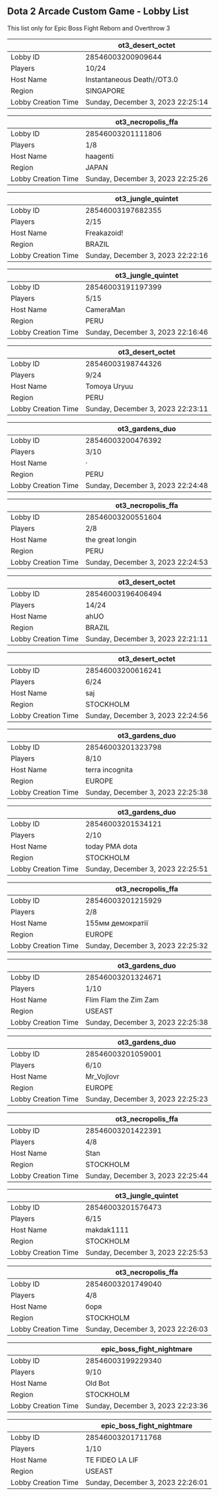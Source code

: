 ## Dota 2 Arcade Custom Game - Lobby List

This list only for Epic Boss Fight Reborn and Overthrow 3

|  | ot3_desert_octet |
| ------ | ------ |
| Lobby ID | 28546003200909644 |
| Players | 10/24 |
| Host Name | Instantaneous Death//OT3.0 |
| Region | SINGAPORE |
| Lobby Creation Time | Sunday, December 3, 2023 22:25:14 |


|  | ot3_necropolis_ffa |
| ------ | ------ |
| Lobby ID | 28546003201111806 |
| Players | 1/8 |
| Host Name | haagenti |
| Region | JAPAN |
| Lobby Creation Time | Sunday, December 3, 2023 22:25:26 |


|  | ot3_jungle_quintet |
| ------ | ------ |
| Lobby ID | 28546003197682355 |
| Players | 2/15 |
| Host Name | Freakazoid! |
| Region | BRAZIL |
| Lobby Creation Time | Sunday, December 3, 2023 22:22:16 |


|  | ot3_jungle_quintet |
| ------ | ------ |
| Lobby ID | 28546003191197399 |
| Players | 5/15 |
| Host Name | CameraMan |
| Region | PERU |
| Lobby Creation Time | Sunday, December 3, 2023 22:16:46 |


|  | ot3_desert_octet |
| ------ | ------ |
| Lobby ID | 28546003198744326 |
| Players | 9/24 |
| Host Name | Tomoya Uryuu |
| Region | PERU |
| Lobby Creation Time | Sunday, December 3, 2023 22:23:11 |


|  | ot3_gardens_duo |
| ------ | ------ |
| Lobby ID | 28546003200476392 |
| Players | 3/10 |
| Host Name | · |
| Region | PERU |
| Lobby Creation Time | Sunday, December 3, 2023 22:24:48 |


|  | ot3_necropolis_ffa |
| ------ | ------ |
| Lobby ID | 28546003200551604 |
| Players | 2/8 |
| Host Name | the great longin |
| Region | PERU |
| Lobby Creation Time | Sunday, December 3, 2023 22:24:53 |


|  | ot3_desert_octet |
| ------ | ------ |
| Lobby ID | 28546003196406494 |
| Players | 14/24 |
| Host Name | ahUO |
| Region | BRAZIL |
| Lobby Creation Time | Sunday, December 3, 2023 22:21:11 |


|  | ot3_desert_octet |
| ------ | ------ |
| Lobby ID | 28546003200616241 |
| Players | 6/24 |
| Host Name | saj |
| Region | STOCKHOLM |
| Lobby Creation Time | Sunday, December 3, 2023 22:24:56 |


|  | ot3_gardens_duo |
| ------ | ------ |
| Lobby ID | 28546003201323798 |
| Players | 8/10 |
| Host Name | terra incognita |
| Region | EUROPE |
| Lobby Creation Time | Sunday, December 3, 2023 22:25:38 |


|  | ot3_gardens_duo |
| ------ | ------ |
| Lobby ID | 28546003201534121 |
| Players | 2/10 |
| Host Name | today PMA dota |
| Region | STOCKHOLM |
| Lobby Creation Time | Sunday, December 3, 2023 22:25:51 |


|  | ot3_necropolis_ffa |
| ------ | ------ |
| Lobby ID | 28546003201215929 |
| Players | 2/8 |
| Host Name | 155мм демократії |
| Region | EUROPE |
| Lobby Creation Time | Sunday, December 3, 2023 22:25:32 |


|  | ot3_gardens_duo |
| ------ | ------ |
| Lobby ID | 28546003201324671 |
| Players | 1/10 |
| Host Name | Flim Flam the Zim Zam |
| Region | USEAST |
| Lobby Creation Time | Sunday, December 3, 2023 22:25:38 |


|  | ot3_gardens_duo |
| ------ | ------ |
| Lobby ID | 28546003201059001 |
| Players | 6/10 |
| Host Name | Mr_Vojlovr |
| Region | EUROPE |
| Lobby Creation Time | Sunday, December 3, 2023 22:25:23 |


|  | ot3_necropolis_ffa |
| ------ | ------ |
| Lobby ID | 28546003201422391 |
| Players | 4/8 |
| Host Name | Stan |
| Region | STOCKHOLM |
| Lobby Creation Time | Sunday, December 3, 2023 22:25:44 |


|  | ot3_jungle_quintet |
| ------ | ------ |
| Lobby ID | 28546003201576473 |
| Players | 6/15 |
| Host Name | makdak1111 |
| Region | STOCKHOLM |
| Lobby Creation Time | Sunday, December 3, 2023 22:25:53 |


|  | ot3_necropolis_ffa |
| ------ | ------ |
| Lobby ID | 28546003201749040 |
| Players | 4/8 |
| Host Name | боря |
| Region | STOCKHOLM |
| Lobby Creation Time | Sunday, December 3, 2023 22:26:03 |


|  | epic_boss_fight_nightmare |
| ------ | ------ |
| Lobby ID | 28546003199229340 |
| Players | 9/10 |
| Host Name | Old Bot |
| Region | STOCKHOLM |
| Lobby Creation Time | Sunday, December 3, 2023 22:23:36 |


|  | epic_boss_fight_nightmare |
| ------ | ------ |
| Lobby ID | 28546003201711768 |
| Players | 1/10 |
| Host Name | TE FIDEO LA LIF |
| Region | USEAST |
| Lobby Creation Time | Sunday, December 3, 2023 22:26:01 |


